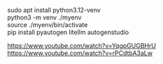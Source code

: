 sudo apt install python3.12-venv  
python3 -m venv ./myenv  
source ./myenv/bin/activate  
pip install pyautogen litellm autogenstudio  




https://www.youtube.com/watch?v=YqgpGUGBHrU  
https://www.youtube.com/watch?v=rPCdtbA3aLw  